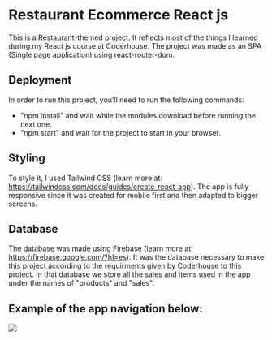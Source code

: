 # Restaurant Ecommerce React js

This is a Restaurant-themed project. It reflects most of the things I learned during my React js course at Coderhouse.
The project was made as an SPA (Single page application) using react-router-dom.

## Deployment
  
  In order to run this project, you'll need to run the following commands: 
  
  * "npm install" and wait while the modules download before running the next one.
  * "npm start" and wait for the project to start in your browser.
  
## Styling

To style it, I used Tailwind CSS (learn more at: https://tailwindcss.com/docs/guides/create-react-app). The app is fully responsive since it was created for mobile first and then adapted to bigger screens.

## Database
The database was made using Firebase (learn more at: https://firebase.google.com/?hl=es). It was the database necessary to make this project according to the requirments given by Coderhouse to this project.
In that database we store all the sales and items used in the app under the names of "products" and "sales".


## Example of the app navigation below:
![](src/Reactrestaurantgif.gif)